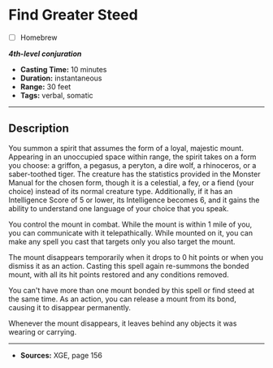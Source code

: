 # Find Greater Steed
- [ ] Homebrew

***4th-level conjuration***
- **Casting Time:** 10 minutes
- **Duration:** instantaneous
- **Range:** 30 feet
- **Tags:** verbal, somatic

---

## Description
You summon a spirit that assumes the form of a loyal, majestic mount.
Appearing in an unoccupied space within range, the spirit takes on a form you choose: a griffon, a pegasus, a peryton, a dire wolf, a rhinoceros, or a saber-toothed tiger.
The creature has the statistics provided in the Monster Manual for the chosen form, though it is a celestial, a fey, or a fiend (your choice) instead of its normal creature type.
Additionally, if it has an Intelligence Score of 5 or lower, its Intelligence becomes 6, and it gains the ability to understand one language of your choice that you speak.

You control the mount in combat.
While the mount is within 1 mile of you, you can communicate with it telepathically.
While mounted on it, you can make any spell you cast that targets only you also target the mount.

The mount disappears temporarily when it drops to 0 hit points or when you dismiss it as an action.
Casting this spell again re-summons the bonded mount, with all its hit points restored and any conditions removed.

You can't have more than one mount bonded by this spell or find steed at the same time.
As an action, you can release a mount from its bond, causing it to disappear permanently.

Whenever the mount disappears, it leaves behind any objects it was wearing or carrying.

---

- **Sources:** XGE, page 156
